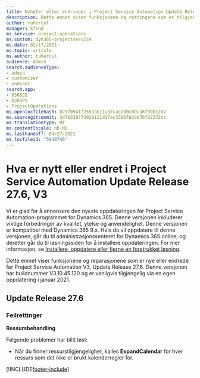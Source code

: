 ```yaml
---
title: Nyheter eller endringer i Project Service Automation Update Release 27.6, hurtigreparasjon, V3
description: Dette emnet viser funksjonene og rettingene som er tilgjengelig i Project Service Automation Update Release 27.6, hurtigreparasjon, V3.
author: ruhercul
manager: kfend
ms.service: project-operations
ms.custom: dyn365-projectservice
ms.date: 02/17/2021
ms.topic: article
ms.author: ruhercul
audience: Admin
search.audienceType:
- admin
- customizer
- enduser
search.app:
- D365CE
- D365PS
- ProjectOperations
ms.openlocfilehash: 829f0941f255aab11a37cacd90c0dca6f99bc2d2
ms.sourcegitcommit: 3d78338773929121d17ec3386f6cb67bfb2272cc
ms.translationtype: HT
ms.contentlocale: nb-NO
ms.lasthandoff: 04/27/2021
ms.locfileid: "5948746"
---
```

# <a name="whats-new-or-changed-in-project-service-automation-update-release-276-v3"></a>Hva er nytt eller endret i Project Service Automation Update Release 27.6, V3

Vi er glad for å annonsere den nyeste oppdateringen for Project Service Automation-programmet for Dynamics 365. Denne versjonen inkluderer viktige forbedringer av kvalitet, ytelse og anvendelighet. Denne versjonen er kompatibel med Dynamics 365 9.x. Hvis du vil oppdatere til denne versjonen, går du til administrasjonssenteret for Dynamics 365 online, og deretter går du til løsningssiden for å installere oppdateringen. For mer informasjon, se [Installere, oppdatere eller fjerne en foretrukket løsning](/power-platform/admin/install-remove-preferred-solution).

Dette emnet viser funksjonene og reparasjonene som er nye eller endrede for Project Service Automation V3, Update Release 27.6. Denne versjonen har buildnummer V3.10.45.120 og er vanligvis tilgjengelig via en egen oppdatering i januar 2021.

## <a name="update-release-276"></a>Update Release 27.6

### <a name="bug-fixes"></a>Feilrettinger


**Ressursbehandling**

Følgende problemer har blitt løst:

- Når du finner ressurstilgjengelighet, kalles **ExpandCalendar** for hver ressurs som det ikke er brukt kalenderregler for.


[!INCLUDE[footer-include](../includes/footer-banner.md)]